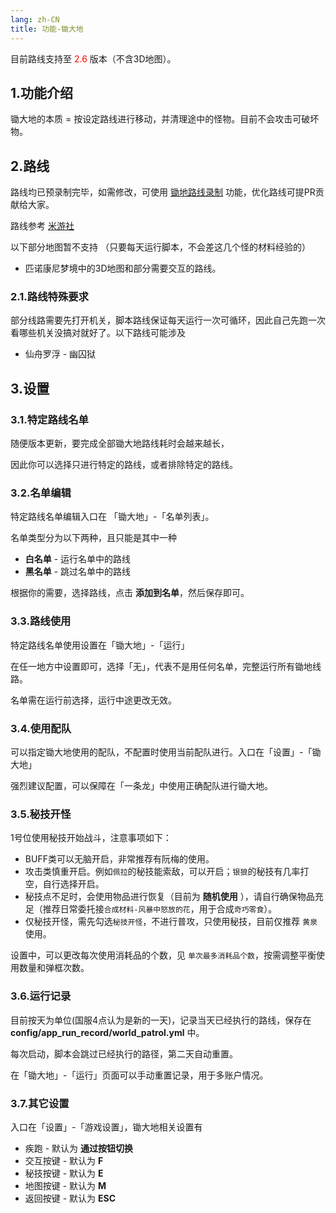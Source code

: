 ```yaml
---
lang: zh-CN
title: 功能-锄大地
---
```


目前路线支持至 <font color="red">2.6</font> 版本（不含3D地图）。

## 1.功能介绍

锄大地的本质 = 按设定路线进行移动，并清理途中的怪物。目前不会攻击可破坏物。

## 2.路线
路线均已预录制完毕，如需修改，可使用 [锄地路线录制](https://github.com/DoctorReid/StarRailOneDragon/wiki/%E5%8A%9F%E8%83%BD_%E9%94%84%E5%9C%B0%E8%B7%AF%E7%BA%BF%E5%BD%95%E5%88%B6) 功能，优化路线可提PR贡献给大家。

路线参考 [米游社](https://www.miyoushe.com/sr/collection/2059998)

以下部分地图暂不支持 （只要每天运行脚本，不会差这几个怪的材料经验的）

- 匹诺康尼梦境中的3D地图和部分需要交互的路线。

### 2.1.路线特殊要求

部分线路需要先打开机关，脚本路线保证每天运行一次可循环，因此自己先跑一次看哪些机关没搞对就好了。以下路线可能涉及

- 仙舟罗浮 - 幽囚狱

## 3.设置

### 3.1.特定路线名单

随便版本更新，要完成全部锄大地路线耗时会越来越长，

因此你可以选择只进行特定的路线，或者排除特定的路线。

### 3.2.名单编辑

特定路线名单编辑入口在 「锄大地」-「名单列表」。

名单类型分为以下两种，且只能是其中一种

- __白名单__ - 运行名单中的路线
- __黑名单__ - 跳过名单中的路线

根据你的需要，选择路线，点击 __添加到名单__，然后保存即可。

### 3.3.路线使用

特定路线名单使用设置在「锄大地」-「运行」

在任一地方中设置即可，选择「无」，代表不是用任何名单，完整运行所有锄地线路。

名单需在运行前选择，运行中途更改无效。

### 3.4.使用配队

可以指定锄大地使用的配队，不配置时使用当前配队进行。入口在「设置」-「锄大地」

强烈建议配置，可以保障在「一条龙」中使用正确配队进行锄大地。

### 3.5.秘技开怪

1号位使用秘技开始战斗，注意事项如下：

- BUFF类可以无脑开启，非常推荐有阮梅的使用。
- 攻击类慎重开启。例如`佩拉`的秘技能索敌，可以开启；`银狼`的秘技有几率打空，自行选择开启。
- 秘技点不足时，会使用物品进行恢复（目前为 __随机使用__ ），请自行确保物品充足（推荐日常委托接`合成材料-风暴中怒放的花`，用于合成`奇巧零食`）。
- 仅秘技开怪，需先勾选`秘技开怪`，不进行普攻，只使用秘技，目前仅推荐 `黄泉` 使用。

设置中，可以更改每次使用消耗品的个数，见 `单次最多消耗品个数`，按需调整平衡使用数量和弹框次数。

### 3.6.运行记录
目前按天为单位(国服4点认为是新的一天)，记录当天已经执行的路线，保存在 __config/app_run_record/world_patrol.yml__ 中。

每次启动，脚本会跳过已经执行的路径，第二天自动重置。

在「锄大地」-「运行」页面可以手动重置记录，用于多账户情况。

### 3.7.其它设置

入口在「设置」-「游戏设置」，锄大地相关设置有

- 疾跑 - 默认为 __通过按钮切换__
- 交互按键 - 默认为 __F__
- 秘技按键 - 默认为 __E__
- 地图按键 - 默认为 __M__
- 返回按键 - 默认为 __ESC__
